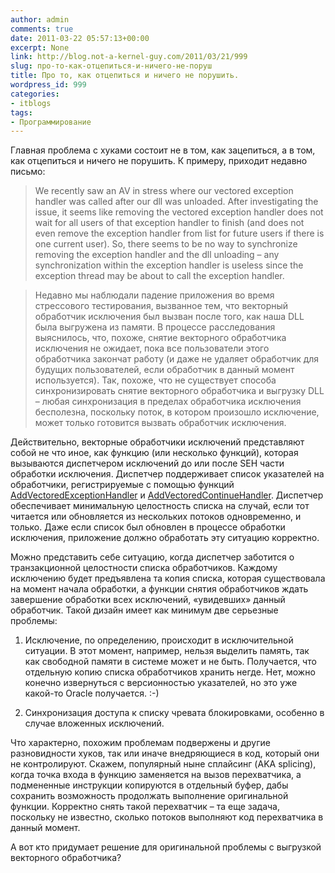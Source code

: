 ```yaml
---
author: admin
comments: true
date: 2011-03-22 05:57:13+00:00
excerpt: None
link: http://blog.not-a-kernel-guy.com/2011/03/21/999
slug: про-то-как-отцепиться-и-ничего-не-поруш
title: Про то, как отцепиться и ничего не порушить.
wordpress_id: 999
categories:
- itblogs
tags:
- Программирование
---
```


Главная проблема с хуками состоит не в том, как зацепиться, а в том, как отцепиться и ничего не порушить. К примеру, приходит недавно письмо:



> We recently saw an AV in stress where our vectored exception handler was called after our dll was unloaded.  After investigating the issue, it seems like removing the vectored exception handler does not wait for all users of that exception handler to finish (and does not even remove the exception handler from list for future users if there is one current user).  So, there seems to be no way to synchronize removing the exception handler and the dll unloading – any synchronization within the exception handler is useless since the exception thread may be about to call the exception handler.


> Недавно мы наблюдали падение приложения во время стрессового тестирования, вызванное тем, что векторный обработчик исключения был вызван после того, как наша DLL была выгружена из памяти. В процессе расследования выяснилось, что, похоже, снятие векторного обработчика исключения не ожидает, пока все пользователи этого обработчика закончат работу (и даже не удаляет обработчик для будущих пользователей, если обработчик в данный момент используется). Так, похоже, что не существует способа синхронизировать снятие векторного обработчика и выгрузку DLL – любая синхронизация в пределах обработчика исключения бесполезна, поскольку поток, в котором произошло исключение, может только готовится вызвать обработчик исключения.



Действительно, векторные обработчики исключений представляют собой не что иное, как функцию (или несколько функций), которая вызываются диспетчером исключений до или после SEH части обработки исключения. Диспетчер поддерживает список указателей на обработчики, регистрируемые с помощью функций [AddVectoredExceptionHandler](http://msdn.microsoft.com/en-us/library/ms679274(v=VS.85).aspx) и [AddVectoredContinueHandler](http://msdn.microsoft.com/en-us/library/ms679273(v=VS.85).aspx). Диспетчер обеспечивает минимальную целостность списка на случай, если тот читается или обновляется из нескольких потоков одновременно, и только. Даже если список был обновлен в процессе обработки исключения, приложение должно обработать эту ситуацию корректно.

Можно представить себе ситуацию, когда диспетчер заботится о транзакционной целостности списка обработчиков. Каждому исключению будет предъявлена та копия списка, которая существовала на момент начала обработки, а функции снятия обработчиков ждать завершение обработки всех исключений, «увидевших» данный обработчик. Такой дизайн имеет как минимум две серьезные проблемы:




	
  1. Исключение, по определению, происходит в исключительной ситуации. В этот момент, например, нельзя выделить память, так как свободной памяти в системе может и не быть. Получается, что отдельную копию списка обработчиков хранить негде. Нет, можно конечно извернуться с версионностью указателей, но это уже какой-то Oracle получается. :-)

	
  2. Синхронизация доступа к списку чревата блокировками, особенно в случае вложенных исключений.


Что характерно, похожим проблемам подвержены и другие разновидности хуков, так или иначе внедряющиеся в код, который они не контролируют. Скажем, популярный ныне сплайсинг (AKA splicing), когда точка входа в функцию заменяется на вызов перехватчика, а подмененные инструкции копируются в отдельный буфер, дабы сохранить возможность продолжать выполнение оригинальной функции. Корректно снять такой перехватчик – та еще задача, поскольку не известно, сколько потоков выполняют код перехватчика в данный момент.

А вот кто придумает решение для оригинальной проблемы с выгрузкой векторного обработчика?

